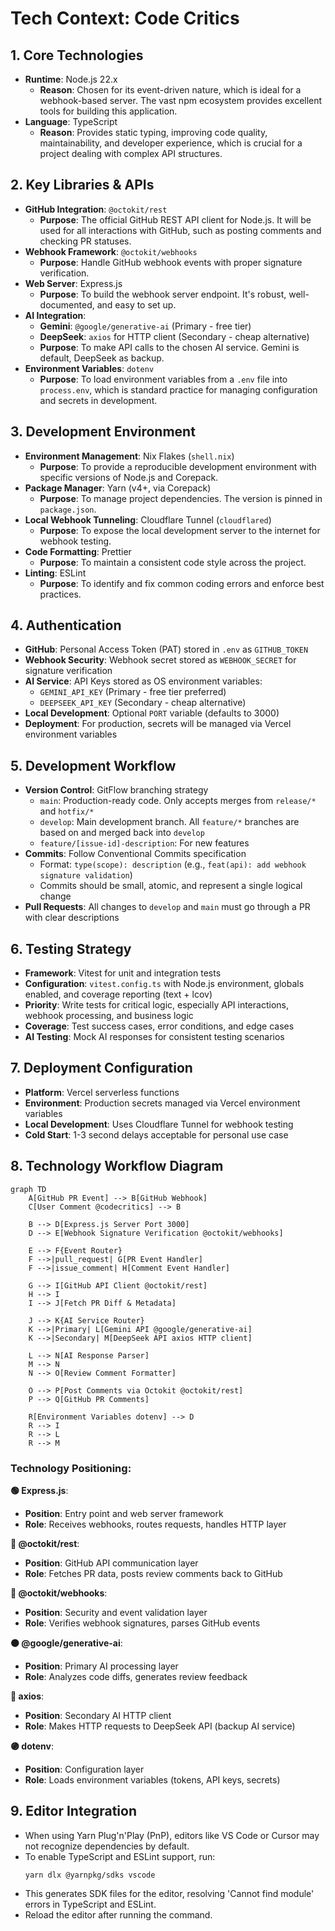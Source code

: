 # Tech Context: Code Critics

## 1. Core Technologies
- **Runtime**: Node.js 22.x
  - **Reason**: Chosen for its event-driven nature, which is ideal for a webhook-based server. The vast npm ecosystem provides excellent tools for building this application.
- **Language**: TypeScript
  - **Reason**: Provides static typing, improving code quality, maintainability, and developer experience, which is crucial for a project dealing with complex API structures.

## 2. Key Libraries & APIs
- **GitHub Integration**: `@octokit/rest`
  - **Purpose**: The official GitHub REST API client for Node.js. It will be used for all interactions with GitHub, such as posting comments and checking PR statuses.
- **Webhook Framework**: `@octokit/webhooks`
  - **Purpose**: Handle GitHub webhook events with proper signature verification.
- **Web Server**: Express.js
  - **Purpose**: To build the webhook server endpoint. It's robust, well-documented, and easy to set up.
- **AI Integration**: 
  - **Gemini**: `@google/generative-ai` (Primary - free tier)
  - **DeepSeek**: `axios` for HTTP client (Secondary - cheap alternative)
  - **Purpose**: To make API calls to the chosen AI service. Gemini is default, DeepSeek as backup.
- **Environment Variables**: `dotenv`
  - **Purpose**: To load environment variables from a `.env` file into `process.env`, which is standard practice for managing configuration and secrets in development.

## 3. Development Environment
- **Environment Management**: Nix Flakes (`shell.nix`)
  - **Purpose**: To provide a reproducible development environment with specific versions of Node.js and Corepack.
- **Package Manager**: Yarn (v4+, via Corepack)
  - **Purpose**: To manage project dependencies. The version is pinned in `package.json`.
- **Local Webhook Tunneling**: Cloudflare Tunnel (`cloudflared`)
  - **Purpose**: To expose the local development server to the internet for webhook testing.
- **Code Formatting**: Prettier
  - **Purpose**: To maintain a consistent code style across the project.
- **Linting**: ESLint
  - **Purpose**: To identify and fix common coding errors and enforce best practices.

## 4. Authentication
- **GitHub**: Personal Access Token (PAT) stored in `.env` as `GITHUB_TOKEN`
- **Webhook Security**: Webhook secret stored as `WEBHOOK_SECRET` for signature verification
- **AI Service**: API Keys stored as OS environment variables:
  - `GEMINI_API_KEY` (Primary - free tier preferred)
  - `DEEPSEEK_API_KEY` (Secondary - cheap alternative)
- **Local Development**: Optional `PORT` variable (defaults to 3000)
- **Deployment**: For production, secrets will be managed via Vercel environment variables

## 5. Development Workflow
- **Version Control**: GitFlow branching strategy
  - `main`: Production-ready code. Only accepts merges from `release/*` and `hotfix/*`
  - `develop`: Main development branch. All `feature/*` branches are based on and merged back into `develop`
  - `feature/[issue-id]-description`: For new features
- **Commits**: Follow Conventional Commits specification
  - Format: `type(scope): description` (e.g., `feat(api): add webhook signature validation`)
  - Commits should be small, atomic, and represent a single logical change
- **Pull Requests**: All changes to `develop` and `main` must go through a PR with clear descriptions

## 6. Testing Strategy
- **Framework**: Vitest for unit and integration tests
- **Configuration**: `vitest.config.ts` with Node.js environment, globals enabled, and coverage reporting (text + lcov)
- **Priority**: Write tests for critical logic, especially API interactions, webhook processing, and business logic
- **Coverage**: Test success cases, error conditions, and edge cases
- **AI Testing**: Mock AI responses for consistent testing scenarios

## 7. Deployment Configuration
- **Platform**: Vercel serverless functions
- **Environment**: Production secrets managed via Vercel environment variables
- **Local Development**: Uses Cloudflare Tunnel for webhook testing
- **Cold Start**: 1-3 second delays acceptable for personal use case 

## 8. Technology Workflow Diagram

```mermaid
graph TD
    A[GitHub PR Event] --> B[GitHub Webhook]
    C[User Comment @codecritics] --> B
    
    B --> D[Express.js Server Port 3000]
    D --> E[Webhook Signature Verification @octokit/webhooks]
    
    E --> F{Event Router}
    F -->|pull_request| G[PR Event Handler]
    F -->|issue_comment| H[Comment Event Handler]
    
    G --> I[GitHub API Client @octokit/rest]
    H --> I
    I --> J[Fetch PR Diff & Metadata]
    
    J --> K{AI Service Router}
    K -->|Primary| L[Gemini API @google/generative-ai]
    K -->|Secondary| M[DeepSeek API axios HTTP client]
    
    L --> N[AI Response Parser]
    M --> N
    N --> O[Review Comment Formatter]
    
    O --> P[Post Comments via Octokit @octokit/rest]
    P --> Q[GitHub PR Comments]
    
    R[Environment Variables dotenv] --> D
    R --> I
    R --> L
    R --> M
```

### Technology Positioning:

**🟢 Express.js**: 
- **Position**: Entry point and web server framework
- **Role**: Receives webhooks, routes requests, handles HTTP layer

**🔵 @octokit/rest**: 
- **Position**: GitHub API communication layer
- **Role**: Fetches PR data, posts review comments back to GitHub

**🔵 @octokit/webhooks**: 
- **Position**: Security and event validation layer
- **Role**: Verifies webhook signatures, parses GitHub events

**🟠 @google/generative-ai**: 
- **Position**: Primary AI processing layer
- **Role**: Analyzes code diffs, generates review feedback

**🔴 axios**: 
- **Position**: Secondary AI HTTP client
- **Role**: Makes HTTP requests to DeepSeek API (backup AI service)

**🟣 dotenv**: 
- **Position**: Configuration layer
- **Role**: Loads environment variables (tokens, API keys, secrets)

## 9. Editor Integration
- When using Yarn Plug'n'Play (PnP), editors like VS Code or Cursor may not recognize dependencies by default.
- To enable TypeScript and ESLint support, run:
  ```
  yarn dlx @yarnpkg/sdks vscode
  ```
- This generates SDK files for the editor, resolving 'Cannot find module' errors in TypeScript and ESLint.
- Reload the editor after running the command. 